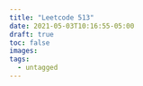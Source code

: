 ```yaml
---
title: "Leetcode 513"
date: 2021-05-03T10:16:55-05:00
draft: true
toc: false
images:
tags:
  - untagged
---
```


